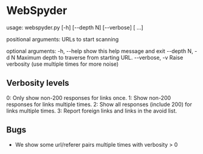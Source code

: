 # WebSpyder

usage: webspyder.py [-h] [--depth N] [--verbose] <url> [<url> ...]

positional arguments:
  <url>            URLs to start scanning

optional arguments:
  -h, --help       show this help message and exit
  --depth N, -d N  Maximum depth to traverse from starting URL.
  --verbose, -v    Raise verbosity (use multiple times for more noise)

## Verbosity levels

0: Only show non-200 responses for links once.
1: Show non-200 responses for links multiple times.
2: Show all responses (include 200) for links multiple times.
3: Report foreign links and links in the avoid list.

## Bugs

* We show some url/referer pairs multiple times with verbosity > 0
